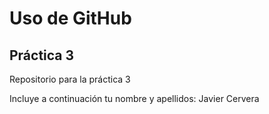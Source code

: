 # Uso de GitHub
## Práctica 3
Repositorio para la práctica 3

Incluye a continuación tu nombre y apellidos:
Javier Cervera
